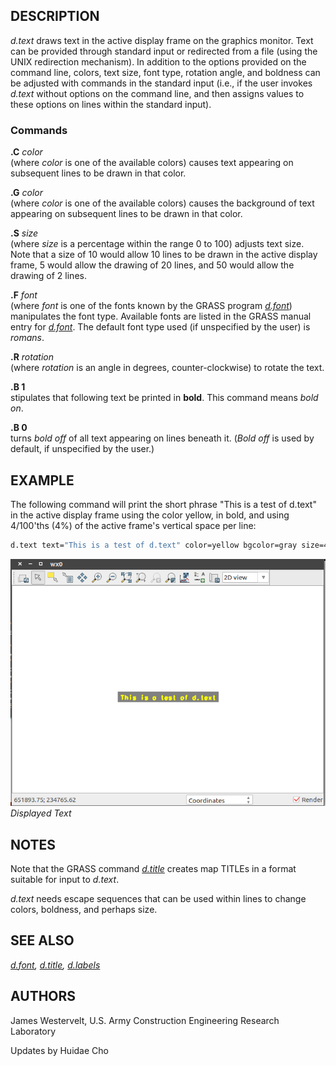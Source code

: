 ## DESCRIPTION

*d.text* draws text in the active display frame on the graphics monitor.
Text can be provided through standard input or redirected from a file
(using the UNIX redirection mechanism). In addition to the options
provided on the command line, colors, text size, font type, rotation
angle, and boldness can be adjusted with commands in the standard input
(i.e., if the user invokes *d.text* without options on the command line,
and then assigns values to these options on lines within the standard
input).

### Commands

**.C** *color*  
(where *color* is one of the available colors) causes text appearing on
subsequent lines to be drawn in that color.

**.G** *color*  
(where *color* is one of the available colors) causes the background of
text appearing on subsequent lines to be drawn in that color.

**.S** *size*  
(where *size* is a percentage within the range 0 to 100) adjusts text
size. Note that a size of 10 would allow 10 lines to be drawn in the
active display frame, 5 would allow the drawing of 20 lines, and 50
would allow the drawing of 2 lines.

**.F** *font*  
(where *font* is one of the fonts known by the GRASS program
*[d.font](d.font.md)*) manipulates the font type. Available fonts are
listed in the GRASS manual entry for *[d.font](d.font.md)*. The default
font type used (if unspecified by the user) is *romans*.

**.R** *rotation*  
(where *rotation* is an angle in degrees, counter-clockwise) to rotate
the text.

**.B 1**  
stipulates that following text be printed in **bold**. This command
means *bold on*.

**.B 0**  
turns *bold off* of all text appearing on lines beneath it. (*Bold off*
is used by default, if unspecified by the user.)

## EXAMPLE

The following command will print the short phrase "This is a test of
d.text" in the active display frame using the color yellow, in bold, and
using 4/100'ths (4%) of the active frame's vertical space per line:

```sh
d.text text="This is a test of d.text" color=yellow bgcolor=gray size=4
```

![Displayed Text](d_text.png)  
*Displayed Text*

## NOTES

Note that the GRASS command *[d.title](d.title.md)* creates map TITLEs
in a format suitable for input to *d.text*.

*d.text* needs escape sequences that can be used within lines to change
colors, boldness, and perhaps size.

## SEE ALSO

*[d.font](d.font.md), [d.title](d.title.md), [d.labels](d.labels.md)*

## AUTHORS

James Westervelt, U.S. Army Construction Engineering Research Laboratory

Updates by Huidae Cho
